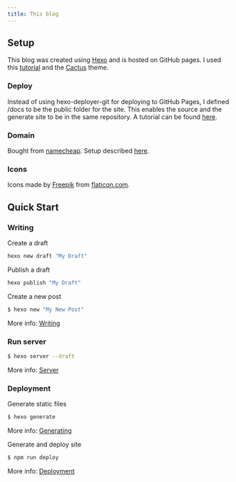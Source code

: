 ```yaml
---
title: This blog
---
```


## Setup

This blog was created using [Hexo](https://hexo.io) and is hosted on GitHub pages.
I used this [tutorial](https://gist.github.com/btfak/18938572f5df000ebe06fbd1872e4e39) and the [Cactus](https://github.com/probberechts/hexo-theme-cactus) theme.

### Deploy
Instead of using hexo-deployer-git for deploying to GitHub Pages, I defined /docs to be the public folder for the site. This enables the source and the generate site to be in the same repository. A tutorial can be found [here](https://www.poweredbyjeff.com/2018/05/14/Deploying-Hexo-website-to-Github-Pages/).

### Domain
Bought from [namecheap](https://www.namecheap.com/). Setup described [here](https://richpauloo.github.io/2019-11-17-Linking-a-Custom-Domain-to-Github-Pages/).

### Icons
Icons made by [Freepik](https://www.flaticon.com/authors/freepik) from [flaticon.com](https://www.flaticon.com/").

## Quick Start

### Writing

Create a draft
```bash
hexo new draft "My Draft"
```

Publish a draft
```bash
hexo publish "My Draft"
```

Create a new post
```bash
$ hexo new "My New Post"
```

More info: [Writing](https://hexo.io/docs/writing.html)

### Run server

``` bash
$ hexo server --draft
```

More info: [Server](https://hexo.io/docs/server.html)

### Deployment

Generate static files
``` bash
$ hexo generate
```

More info: [Generating](https://hexo.io/docs/generating.html)

Generate and deploy site
``` bash
$ npm run deploy
```

More info: [Deployment](https://hexo.io/docs/one-command-deployment.html)